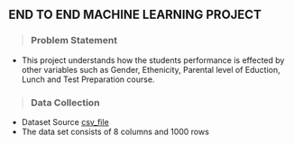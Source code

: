 ## END TO END MACHINE LEARNING PROJECT
> ### Problem Statement
* This project understands how the students performance is effected by other variables such as Gender, Ethenicity, Parental level of Eduction, Lunch and Test Preparation course.
> ### Data Collection
* Dataset Source [csv_file](https://github.com/krishnaik06/mlproject/blob/main/notebook/data/stud.csv)
*  The data set consists of 8 columns and 1000 rows
